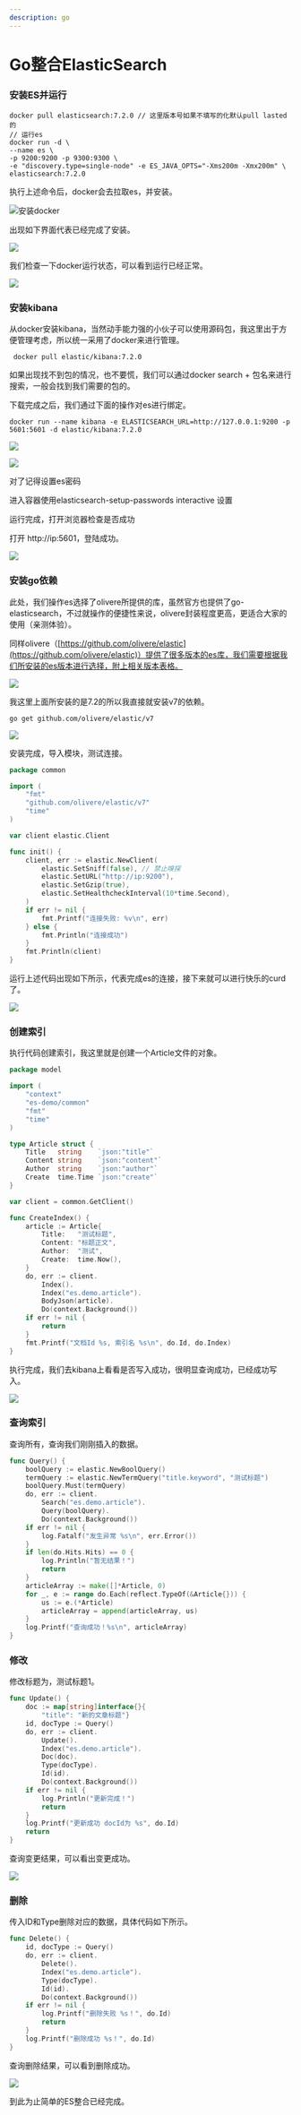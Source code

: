 ```yaml
---
description: go
---
```


# Go整合ElasticSearch

### &#x20;安装ES并运行

```
docker pull elasticsearch:7.2.0 // 这里版本号如果不填写的化默认pull lasted的
// 运行es
docker run -d \
--name es \
-p 9200:9200 -p 9300:9300 \
-e "discovery.type=single-node" -e ES_JAVA_OPTS="-Xms200m -Xmx200m" \
elasticsearch:7.2.0
```

执行上述命令后，docker会去拉取es，并安装。

![安装docker](.gitbook/assets/image.png)

出现如下界面代表已经完成了安装。

![](<.gitbook/assets/image (9).png>)

我们检查一下docker运行状态，可以看到运行已经正常。

![](<.gitbook/assets/image (6).png>)

### 安装kibana

从docker安装kibana，当然动手能力强的小伙子可以使用源码包，我这里出于方便管理考虑，所以统一采用了docker来进行管理。

```
 docker pull elastic/kibana:7.2.0
```

如果出现找不到包的情况，也不要慌，我们可以通过docker search + 包名来进行搜索，一般会找到我们需要的包的。

下载完成之后，我们通过下面的操作对es进行绑定。

```shell
docker run --name kibana -e ELASTICSEARCH_URL=http://127.0.0.1:9200 -p 5601:5601 -d elastic/kibana:7.2.0
```

![](<.gitbook/assets/image (2).png>)

![](<.gitbook/assets/image (13).png>)

对了记得设置es密码

进入容器使用elasticsearch-setup-passwords interactive 设置

运行完成，打开浏览器检查是否成功

打开 http://ip:5601，登陆成功。

![](<.gitbook/assets/image (3).png>)



### 安装go依赖

此处，我们操作es选择了olivere所提供的库，虽然官方也提供了go-elasticsearch，不过就操作的便捷性来说，olivere封装程度更高，更适合大家的使用（亲测体验）。

同样olivere（[https://github.com/olivere/elastic](https://github.com/olivere/elastic)）提供了很多版本的es库，我们需要根据我们所安装的es版本进行选择，附上相关版本表格。

![](<.gitbook/assets/image (14).png>)

我这里上面所安装的是7.2的所以我直接就安装v7的依赖。

```shell
go get github.com/olivere/elastic/v7
```

![](<.gitbook/assets/image (5).png>)

安装完成，导入模块，测试连接。

```go
package common

import (
	"fmt"
	"github.com/olivere/elastic/v7"
	"time"
)

var client elastic.Client

func init() {
	client, err := elastic.NewClient(
		elastic.SetSniff(false), // 禁止嗅探
		elastic.SetURL("http://ip:9200"),
		elastic.SetGzip(true),
		elastic.SetHealthcheckInterval(10*time.Second),
	)
	if err != nil {
		fmt.Printf("连接失败: %v\n", err)
	} else {
		fmt.Println("连接成功")
	}
	fmt.Println(client)
}
```

运行上述代码出现如下所示，代表完成es的连接，接下来就可以进行快乐的curd了。

![](<.gitbook/assets/image (7).png>)

### 创建索引

执行代码创建索引，我这里就是创建一个Article文件的对象。

```go
package model

import (
	"context"
	"es-demo/common"
	"fmt"
	"time"
)

type Article struct {
	Title   string    `json:"title"`
	Content string    `json:"content"`
	Author  string    `json:"author"`
	Create  time.Time `json:"create"`
}

var client = common.GetClient()

func CreateIndex() {
	article := Article{
		Title:   "测试标题",
		Content: "标题正文",
		Author:  "测试",
		Create:  time.Now(),
	}
	do, err := client.
		Index().
		Index("es.demo.article").
		BodyJson(article).
		Do(context.Background())
	if err != nil {
		return
	}
	fmt.Printf("文档Id %s, 索引名 %s\n", do.Id, do.Index)
}
```

执行完成，我们去kibana上看看是否写入成功，很明显查询成功，已经成功写入。

![](<.gitbook/assets/image (4).png>)

### 查询索引

查询所有，查询我们刚刚插入的数据。

```go
func Query() {
	boolQuery := elastic.NewBoolQuery()
	termQuery := elastic.NewTermQuery("title.keyword", "测试标题")
	boolQuery.Must(termQuery)
	do, err := client.
		Search("es.demo.article").
		Query(boolQuery).
		Do(context.Background())
	if err != nil {
		log.Fatalf("发生异常 %s\n", err.Error())
	}
	if len(do.Hits.Hits) == 0 {
		log.Println("暂无结果！")
		return
	}
	articleArray := make([]*Article, 0)
	for _, e := range do.Each(reflect.TypeOf(&Article{})) {
		us := e.(*Article)
		articleArray = append(articleArray, us)
	}
	log.Printf("查询成功！%s\n", articleArray)
}
```

### 修改

修改标题为，测试标题1。

```go
func Update() {
	doc := map[string]interface{}{
		"title": "新的文章标题"}
	id, docType := Query()
	do, err := client.
		Update().
		Index("es.demo.article").
		Doc(doc).
		Type(docType).
		Id(id).
		Do(context.Background())
	if err != nil {
		log.Println("更新完成！")
		return
	}
	log.Printf("更新成功 docId为 %s", do.Id)
	return
}

```

查询变更结果，可以看出变更成功。

![](<.gitbook/assets/image (1).png>)

### 删除

传入ID和Type删除对应的数据，具体代码如下所示。

```go
func Delete() {
	id, docType := Query()
	do, err := client.
		Delete().
		Index("es.demo.article").
		Type(docType).
		Id(id).
		Do(context.Background())
	if err != nil {
		log.Printf("删除失败 %s！", do.Id)
		return
	}
	log.Printf("删除成功 %s！", do.Id)
}

```

查询删除结果，可以看到删除成功。

![](<.gitbook/assets/image (12).png>)

到此为止简单的ES整合已经完成。
